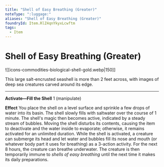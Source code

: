 ```yaml
---
title: "Shell of Easy Breathing (Greater)"
noteType: ":luggage:"
aliases: "Shell of Easy Breathing (Greater)"
foundryId: Item.RlZ4qnYkyxLcwftm
tags:
  - Item
---
```


# Shell of Easy Breathing (Greater)
![[icons-commodities-biological-shell-gold.webp|150]]

This large salt-encrusted seashell is more than 2 feet across, with images of deep sea creatures carved around its edge.

* * *

**Activate—Fill the Shell** 1 (manipulate)

**Effect** You place the shell on a level surface and sprinkle a few drops of water into its basin. The shell slowly fills with saltwater over the course of 1 minute. The shell's magic then becomes active, indicated by a steady stream of bubbles. Moving the shell disturbs its contents, causing the item to deactivate and the water inside to evaporate; otherwise, it remains activated for an unlimited duration. While the shell is activated, a creature can submerge its head and let water and bubbles fill its nose and mouth (or whatever body part it uses for breathing) as a 3-action activity. For the next 8 hours, the creature can breathe underwater. The creature is then temporarily immune to _shells of easy breathing_ until the next time it makes its daily preparations.

